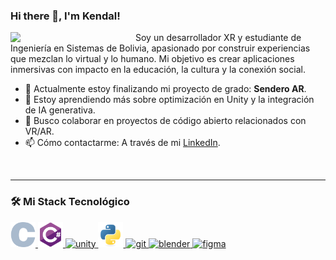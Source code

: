 ### Hi there 👋, I'm Kendal!

<a href="[linkedin.com/in/kevin-daniel-lozano-285743242](https://www.linkedin.com/in/kevin-daniel-lozano-285743242/)">
  <img align="left" width="200px" src="URL_DE_TU_FOTO_DE_LINKEDIN_O_GITHUB" />
</a>

Soy un desarrollador XR y estudiante de Ingeniería en Sistemas de Bolivia, apasionado por construir experiencias que mezclan lo virtual y lo humano. Mi objetivo es crear aplicaciones inmersivas con impacto en la educación, la cultura y la conexión social.

- 🔭 Actualmente estoy finalizando mi proyecto de grado: **Sendero AR**.
- 🌱 Estoy aprendiendo más sobre optimización en Unity y la integración de IA generativa.
- 👯 Busco colaborar en proyectos de código abierto relacionados con VR/AR.
- 📫 Cómo contactarme: A través de mi [LinkedIn](https://www.linkedin.com/in/kevin-daniel-lozano-1b3b18233/).

<br/>

---

### 🛠️ Mi Stack Tecnológico

<p align="left">
  <a href="https://www.cprogramming.com/" target="_blank" rel="noreferrer"> <img src="https://raw.githubusercontent.com/devicons/devicon/master/icons/c/c-original.svg" alt="c" width="40" height="40"/> </a>
  <a href="https://docs.microsoft.com/en-us/dotnet/csharp/" target="_blank" rel="noreferrer"> <img src="https://raw.githubusercontent.com/devicons/devicon/master/icons/csharp/csharp-original.svg" alt="csharp" width="40" height="40"/> </a>
  <a href="https://unity.com/" target="_blank" rel="noreferrer"> <img src="https://www.vectorlogo.zone/logos/unity3d/unity3d-icon.svg" alt="unity" width="40" height="40"/> </a>
  <a href="https://www.python.org" target="_blank" rel="noreferrer"> <img src="https://raw.githubusercontent.com/devicons/devicon/master/icons/python/python-original.svg" alt="python" width="40" height="40"/> </a>
  <a href="https://git-scm.com/" target="_blank" rel="noreferrer"> <img src="https://www.vectorlogo.zone/logos/git-scm/git-scm-icon.svg" alt="git" width="40" height="40"/> </a>
  <a href="https://www.blender.org/" target="_blank" rel="noreferrer"> <img src="https://download.blender.org/branding/community/blender_community_badge_white.svg" alt="blender" width="40" height="40"/> </a>
  <a href="https://www.figma.com/" target="_blank" rel="noreferrer"> <img src="https://www.vectorlogo.zone/logos/figma/figma-icon.svg" alt="figma" width="40" height="40"/> </a>
</p>
